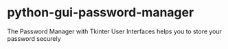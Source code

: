 # python-gui-password-manager
The Password Manager with Tkinter User Interfaces helps you to store your password securely

